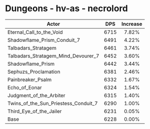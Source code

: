 # Dungeons - hv-as - necrolord
| Actor | DPS | Increase |
|---|:---:|:---:|
|Eternal_Call_to_the_Void|6715|7.82%|
|Shadowflame_Prism_Conduit_7|6491|4.22%|
|Talbadars_Stratagem|6461|3.74%|
|Talbadars_Stratagem_Mind_Devourer_7|6452|3.60%|
|Shadowflame_Prism|6442|3.44%|
|Sephuzs_Proclamation|6381|2.46%|
|Painbreaker_Psalm|6332|1.67%|
|Echo_of_Eonar|6324|1.54%|
|Judgment_of_the_Arbiter|6315|1.40%|
|Twins_of_the_Sun_Priestess_Conduit_7|6290|1.00%|
|Third_Eye_of_the_Jailer|6231|0.05%|
|Base|6228|0.00%|

